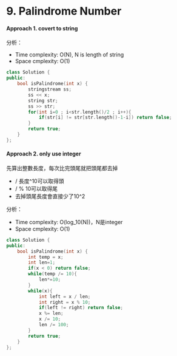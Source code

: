 # 9. Palindrome Number
#### Approach 1. covert to string
分析：
- Time complexity: O(N), N is length of string
- Space cmplexity: O(1)
```c++
class Solution {
public:
    bool isPalindrome(int x) {
        stringstream ss;
        ss << x;
        string str;
        ss >> str;
        for(int i=0 ; i<str.length()/2 ; i++){
            if(str[i] != str[str.length()-1-i]) return false;
        }
        return true;
    }
};
```

#### Approach 2. only use integer
先算出整數長度，每次比完頭尾就把頭尾都去掉
- / 長度^10可以取得頭
- / % 10可以取得尾
- 去掉頭尾長度會直接少了10^2

分析：
- Time complexity: O(log_10(N))，N是integer
- Space cmplexity: O(1)

```c++
class Solution {
public:
    bool isPalindrome(int x) {
        int temp = x;
        int len=1;
        if(x < 0) return false;
        while(temp /= 10){
            len*=10;
        }
        while(x){
            int left = x / len;
            int right = x % 10;
            if(left != right) return false;
            x %= len;
            x /= 10;
            len /= 100;
        }
        return true;
    }
};
```
